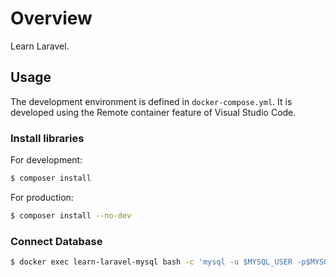 # Overview

Learn Laravel.

## Usage

The development environment is defined in `docker-compose.yml`.
It is developed using the Remote container feature of Visual Studio Code.

### Install libraries

For development:

```bash
$ composer install
```

For production:

```bash
$ composer install --no-dev
```

### Connect Database

```bash
$ docker exec learn-laravel-mysql bash -c 'mysql -u $MYSQL_USER -p$MYSQL_PASSWORD $MYSQL_DATABASE'
```
